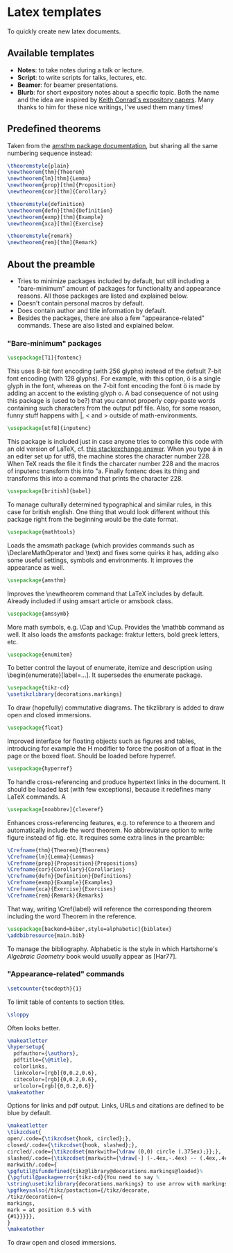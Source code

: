 # Latex templates

To quickly create new latex documents.

## Available templates

- **Notes**: to take notes during a talk or lecture.
- **Script**: to write scripts for talks, lectures, etc.
- **Beamer**: for beamer presentations.
- **Blurb**: for short expository notes about a specific topic. Both the name and the idea are inspired by [Keith Conrad's expository papers](https://kconrad.math.uconn.edu/blurbs/). Many thanks to him for these nice writings, I've used them many times!

## Predefined theorems

Taken from the [amsthm package documentation](www.ams.org/arc/tex/amscls/amsthdoc.pdf), but sharing all the same numbering sequence instead:

```latex
\theoremstyle{plain}
\newtheorem{thm}{Theorem}
\newtheorem{lm}[thm]{Lemma}
\newtheorem{prop}[thm]{Proposition}
\newtheorem{cor}[thm]{Corollary}

\theoremstyle{definition}
\newtheorem{defn}[thm]{Definition}
\newtheorem{exmp}[thm]{Example}
\newtheorem{xca}[thm]{Exercise}

\theoremstyle{remark}
\newtheorem{rem}[thm]{Remark}
```

## About the preamble

- Tries to minimize packages included by default, but still including a "bare-minimum" amount of packages for functionality and appearance reasons.
All those packages are listed and explained below.
- Doesn't contain personal macros by default.
- Does contain author and title information by default.
- Besides the packages, there are also a few "appearance-related" commands.
These are also listed and explained below.

### "Bare-minimum" packages

```latex
\usepackage[T1]{fontenc}
```

This uses 8-bit font encoding (with 256 glyphs) instead of the default 7-bit font encoding (with 128 glyphs).
For example, with this option, ö is a single glyph in the font, whereas on the 7-bit font encoding the font ö is made by adding an accent to the existing glyph o.
A bad consequence of not using this package is (used to be?) that you cannot properly copy-paste words containing such characters from the output pdf file.
Also, for some reason, funny stuff happens with |, < and > outside of math-environments.

```latex
\usepackage[utf8]{inputenc}
```

This package is included just in case anyone tries to compile this code with an old version of LaTeX, cf. [this stackexchange answer](https://tex.stackexchange.com/a/560594/112609).
When you type ä in an editer set up for utf8, the machine stores the character number 228.
When TeX reads the file it finds the charcater number 228 and the macros of inputenc transform this into \"a.
Finally fontenc does its thing and transforms this into a command that prints the character 228.

```latex
\usepackage[british]{babel}
```

To manage culturally determined typographical and similar rules, in this case for british english.
One thing that would look different without this package right from the beginning would be the date format.

```latex
\usepackage{mathtools}
```

Loads the amsmath package (which provides commands such as \DeclareMathOperator and \text) and fixes some quirks it has, adding also some useful settings, symbols and environments.
It improves the appearance as well.

```latex
\usepackage{amsthm}
```

Improves the \newtheorem command that LaTeX includes by default.
Already included if using amsart article or amsbook class.

```latex
\usepackage{amssymb}
```

More math symbols, e.g. \Cap and \Cup.
Provides the \mathbb command as well.
It also loads the amsfonts package: fraktur letters, bold greek letters, etc.

```latex
\usepackage{enumitem}
```

To better control the layout of enumerate, itemize and description using \begin{enumerate}[label=...].
It supersedes the enumerate package.

```latex
\usepackage{tikz-cd}
\usetikzlibrary{decorations.markings}
```

To draw (hopefully) commutative diagrams.
The tikzlibrary is added to draw open and closed immersions.

```latex
\usepackage{float}
```

Improved interface for floating objects such as figures and tables, introducing for example the H modifier to force the position of a float in the page or the boxed float.
Should be loaded before hyperref.

```latex
\usepackage{hyperref}
```

To handle cross-referencing and produce hypertext links in the document.
It should be loaded last (with few exceptions), because it redefines many LaTeX commands.
A

```latex
\usepackage[noabbrev]{cleveref}
```

Enhances cross-referencing features, e.g. to reference to a theorem and automatically include the word theorem.
No abbreviature option to write figure instead of fig. etc.
It requires some extra lines in the preamble:

```latex
\Crefname{thm}{Theorem}{Theorems}
\Crefname{lm}{Lemma}{Lemmas}
\Crefname{prop}{Proposition}{Propositions}
\Crefname{cor}{Corollary}{Corollaries}
\Crefname{defn}{Definition}{Definitions}
\Crefname{exmp}{Example}{Examples}
\Crefname{xca}{Exercise}{Exercises}
\Crefname{rem}{Remark}{Remarks}
```

That way, writing \Cref{label} will reference the corresponding theorem including the word Theorem in the reference.

```latex
\usepackage[backend=biber,style=alphabetic]{biblatex}
\addbibresource{main.bib}
```

To manage the bibliography.
Alphabetic is the style in which Hartshorne's *Algebraic Geometry* book would usually appear as [Har77].

### "Appearance-related" commands

```latex
\setcounter{tocdepth}{1}
```

To limit table of contents to section titles.

```latex
\sloppy
```

Often looks better.

```latex
\makeatletter
\hypersetup{
  pdfauthor={\authors},
  pdftitle={\@title},
  colorlinks,
  linkcolor=[rgb]{0,0.2,0.6},
  citecolor=[rgb]{0,0.2,0.6},
  urlcolor=[rgb]{0,0.2,0.6}}
\makeatother
```

Options for links and pdf output.
Links, URLs and citations are defined to be blue by default.

```latex
\makeatletter
\tikzcdset{
open/.code={\tikzcdset{hook, circled};},
closed/.code={\tikzcdset{hook, slashed};},
circled/.code={\tikzcdset{markwith={\draw (0,0) circle (.375ex);}};},
slashed/.code={\tikzcdset{markwith={\draw[-] (-.4ex,-.4ex) -- (.4ex,.4ex);}};},
markwith/.code={
\pgfutil@ifundefined{tikz@library@decorations.markings@loaded}%
{\pgfutil@packageerror{tikz-cd}{You need to say %
\string\usetikzlibrary{decorations.markings} to use arrow with markings}{}}{}%
\pgfkeysalso{/tikz/postaction={/tikz/decorate,
/tikz/decoration={
markings,
mark = at position 0.5 with
{#1}}}}},
}
\makeatother
```

To draw open and closed immersions.
